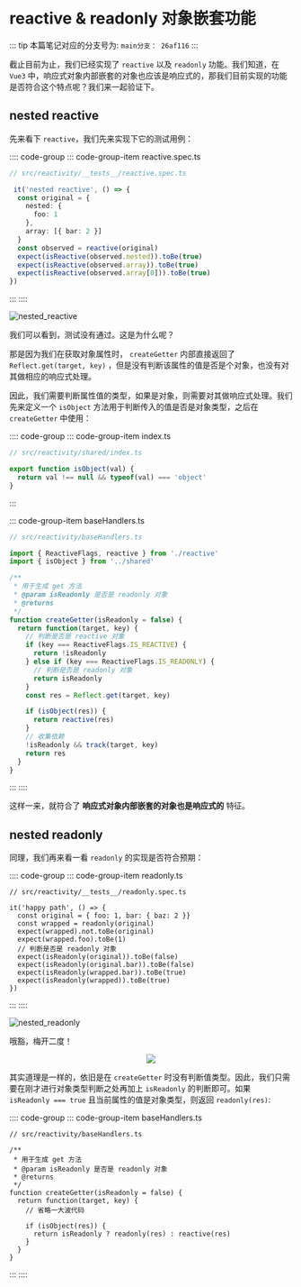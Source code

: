 <!--
 * @Author: luhaifeng666 youzui@hotmail.com
 * @Date: 2022-06-29 10:41:10
 * @LastEditors: luhaifeng666
 * @LastEditTime: 2022-06-29 11:21:03
 * @Description: 
-->
# reactive & readonly 对象嵌套功能

::: tip
本篇笔记对应的分支号为: `main分支： 26af116`
:::

截止目前为止，我们已经实现了 `reactive` 以及 `readonly` 功能。我们知道，在 `Vue3` 中，响应式对象内部嵌套的对象也应该是响应式的，那我们目前实现的功能是否符合这个特点呢？我们来一起验证下。

## nested reactive

先来看下 `reactive`，我们先来实现下它的测试用例：

:::: code-group
::: code-group-item reactive.spec.ts

```ts
// src/reactivity/__tests__/reactive.spec.ts

 it('nested reactive', () => {
  const original = {
    nested: {
      foo: 1
    },
    array: [{ bar: 2 }]
  }
  const observed = reactive(original)
  expect(isReactive(observed.nested)).toBe(true)
  expect(isReactive(observed.array)).toBe(true)
  expect(isReactive(observed.array[0])).toBe(true)
})
```

:::
::::

![nested_reactive](https://user-images.githubusercontent.com/9375823/176340959-9a38d9ef-f5b1-4504-b809-91d2c0cc741d.png)

我们可以看到，测试没有通过。这是为什么呢？

那是因为我们在获取对象属性时， `createGetter` 内部直接返回了 `Reflect.get(target, key)` ，但是没有判断该属性的值是否是个对象，也没有对其做相应的响应式处理。

因此，我们需要判断属性值的类型，如果是对象，则需要对其做响应式处理。我们先来定义一个 `isObject` 方法用于判断传入的值是否是对象类型，之后在 `createGetter` 中使用：

:::: code-group
::: code-group-item index.ts

```ts
// src/reactivity/shared/index.ts

export function isObject(val) {
  return val !== null && typeof(val) === 'object'
}
```

:::

::: code-group-item baseHandlers.ts

```ts {3-4,20}
// src/reactivity/baseHandlers.ts

import { ReactiveFlags, reactive } from './reactive'
import { isObject } from '../shared'

/**
 * 用于生成 get 方法
 * @param isReadonly 是否是 readonly 对象
 * @returns 
 */
function createGetter(isReadonly = false) {
  return function(target, key) {
    // 判断是否是 reactive 对象
    if (key === ReactiveFlags.IS_REACTIVE) {
      return !isReadonly
    } else if (key === ReactiveFlags.IS_READONLY) {
      // 判断是否是 readonly 对象
      return isReadonly
    }
    const res = Reflect.get(target, key)

    if (isObject(res)) {
      return reactive(res)
    }
    // 收集依赖
    !isReadonly && track(target, key)
    return res
  }
}
```

:::
::::

这样一来，就符合了 **响应式对象内部嵌套的对象也是响应式的** 特征。

## nested readonly

同理，我们再来看一看 `readonly` 的实现是否符合预期：

:::: code-group
::: code-group-item readonly.ts

```ts{10-11}
// src/reactivity/__tests__/readonly.spec.ts

it('happy path', () => {
  const original = { foo: 1, bar: { baz: 2 }}
  const wrapped = readonly(original)
  expect(wrapped).not.toBe(original)
  expect(wrapped.foo).toBe(1)
  // 判断是否是 readonly 对象
  expect(isReadonly(original)).toBe(false)
  expect(isReadonly(original.bar)).toBe(false)
  expect(isReadonly(wrapped.bar)).toBe(true)
  expect(isReadonly(wrapped)).toBe(true)
})
```

:::
::::

![nested_readonly](https://user-images.githubusercontent.com/9375823/176342418-01bf7be1-ca54-449a-804d-96cd219d91c1.png)

哦豁，梅开二度！

<div align="center">

<img src="https://user-images.githubusercontent.com/9375823/176342580-ecc78418-3c7f-462f-86f0-418349cb9e87.png" />

</div>

其实道理是一样的，依旧是在 `createGetter` 时没有判断值类型。因此，我们只需要在刚才进行对象类型判断之处再加上 `isReadonly` 的判断即可。如果 `isReadonly === true` 且当前属性的值是对象类型，则返回 `readonly(res)`:

:::: code-group
::: code-group-item baseHandlers.ts

```ts{13}
// src/reactivity/baseHandlers.ts

/**
 * 用于生成 get 方法
 * @param isReadonly 是否是 readonly 对象
 * @returns 
 */
function createGetter(isReadonly = false) {
  return function(target, key) {
    // 省略一大波代码
    
    if (isObject(res)) {
      return isReadonly ? readonly(res) : reactive(res)
    }
  }
}
```

:::
::::
